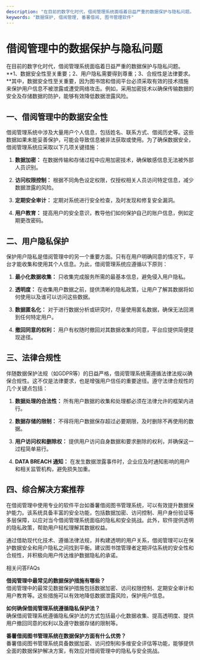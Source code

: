 ```yaml
---
description: "在目前的数字化时代，借阅管理系统面临着日益严重的数据保护与隐私问题。**1、数据安全性至关重要；2、用户隐私需要得到尊重；3、合规性是法律要求。**其中，数据安全性至关重要，因为图书馆和借阅平台必须采取有效的技术措施来保护用户信息不被泄露或遭受网络攻击。例如，采用加密技术以确保传输数据的安全及存储数据的防护，能够有效降低数据泄露风险。"
keywords: "数据保护, 借阅管理, 番薯借阅, 图书管理软件"
---
```

# 借阅管理中的数据保护与隐私问题

在目前的数字化时代，借阅管理系统面临着日益严重的数据保护与隐私问题。**1、数据安全性至关重要；2、用户隐私需要得到尊重；3、合规性是法律要求。**其中，数据安全性至关重要，因为图书馆和借阅平台必须采取有效的技术措施来保护用户信息不被泄露或遭受网络攻击。例如，采用加密技术以确保传输数据的安全及存储数据的防护，能够有效降低数据泄露风险。

## 一、借阅管理中的数据安全性

借阅管理系统中涉及大量用户个人信息，包括姓名、联系方式、借阅历史等。这些数据如果未能妥善保护，可能会导致信息被非法获取或使用。为了确保数据安全，借阅管理系统应采取以下几项关键措施：

1. **数据加密：** 在数据传输和存储过程中应用加密技术，确保敏感信息无法被外部人员识别。
   
2. **访问权限控制：** 根据不同角色设定权限，仅授权相关人员访问特定信息，减少数据泄露的风险。
   
3. **定期安全审计：** 定期对系统进行安全检查，及时发现和修复安全漏洞。

4. **用户教育：** 提高用户的安全意识，教导他们如何保护自己的账户信息，例如定期更改密码。

## 二、用户隐私保护

保护用户隐私是借阅管理中的另一个重要方面。只有在用户明确同意的情况下，平台才能收集和使用其个人信息。为此，借阅管理系统应遵循以下原则：

1. **最小化数据收集：** 只收集完成服务所需的最基本信息，避免侵入用户隐私。
   
2. **透明度：** 在收集用户数据之前，提供清晰的隐私政策，让用户了解其数据将如何使用以及谁可以访问这些数据。
   
3. **数据匿名化：** 对于进行数据分析或研究时，尽量使用匿名数据，确保无法回溯到任何特定用户。

4. **撤回同意的权利：** 用户有权随时撤回对其数据收集的同意，平台应提供简便提现途径。

## 三、法律合规性

伴随数据保护法规（如GDPR等）的日益严格，借阅管理系统需遵循法律法规以确保合规性。这不仅是法律要求，也是增强用户信任的重要途径。遵守法律合规性的几个关键点包括：

1. **数据处理的合法性：** 所有用户数据的收集和处理都必须在法律允许的框架内进行。

2. **数据存储的限制：** 不得将用户数据保存超过必要期限，及时删除不再使用的数据。

3. **用户访问权和删除权：** 提供用户访问自身数据和要求删除的权利，并确保这一过程简单易行。

4. **DATA BREACH 通知：** 在发生数据泄露事件时，企业应及时通知影响的用户和相关监管机构，避免损失加重。

## 四、综合解决方案推荐

在借阅管理中使用专业的软件平台如番薯借阅图书管理系统，可以有效提升数据保护能力。该系统具备丰富的安全功能，包括数据加密、访问控制、用户身份验证等多层保障，以应对当今借阅管理系统面临的隐私和安全挑战。此外，软件提供透明的隐私政策，帮助用户轻松理解其数据权益。

通过借助现代化技术、遵循法律法规，并构建透明的用户关系，借阅管理可以在保护数据安全和用户隐私之间找到平衡。建议图书馆管理者定期评估系统的安全性和合规性，并积极向用户传达维护数据隐私的承诺。

相关问答FAQs

**借阅管理中最常见的数据保护措施有哪些？**  
借阅管理中的最常见数据保护措施包括数据加密、访问权限控制、定期安全审计和用户教育等。这些措施可以有效地降低数据泄露风险，保护用户信息。

**如何确保借阅管理系统遵循隐私保护法？**  
确保借阅管理系统遵循隐私保护法的方式包括最小化数据收集、提高透明度、提供用户撤回同意的权利以及遵守数据存储的限制等。

**番薯借阅图书管理系统在数据保护方面有什么优势？**  
番薯借阅图书管理系统具备数据加密、访问控制和多维安全评估等功能，能够提供全面的数据保护解决方案，有效应对借阅管理中的隐私与安全挑战。
